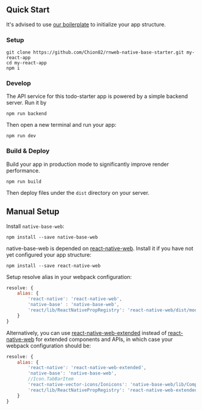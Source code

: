 Quick Start
-----------
It's advised to use [our boilerplate](https://github.com/Chion82/rnweb-native-base-starter) to initialize your app structure.

### Setup
```
git clone https://github.com/Chion82/rnweb-native-base-starter.git my-react-app
cd my-react-app
npm i
```

### Develop
The API service for this todo-starter app is powered by a simple backend server. Run it by
```
npm run backend
```
Then open a new terminal and run your app:
```
npm run dev
```

### Build & Deploy
Build your app in production mode to significantly improve render performance.
```
npm run build
```
Then deploy files under the `dist` directory on your server.

Manual Setup
------------
Install `native-base-web`:

```
npm install --save native-base-web
```

native-base-web is depended on [react-native-web](https://github.com/necolas/react-native-web). Install it if you have not yet configured your app structure:

```
npm install --save react-native-web
```

Setup resolve alias in your webpack configuration:

```JavaScript
resolve: {
	alias: {
		'react-native': 'react-native-web',
		'native-base' : 'native-base-web',
		'react/lib/ReactNativePropRegistry': 'react-native-web/dist/modules/ReactNativePropRegistry'
	}
}
```

Alternatively, you can use [react-native-web-extended](https://github.com/Chion82/react-native-web-extended) instead of [react-native-web](https://github.com/necolas/react-native-web) for extended components and APIs, in which case your webpack configuration should be:

```JavaScript
resolve: {
	alias: {
		'react-native': 'react-native-web-extended',
		'native-base': 'native-base-web',
		//Icon.TabBarItem
		'react-native-vector-icons/Ionicons': 'native-base-web/lib/Components/Widgets/Icon',
		'react/lib/ReactNativePropRegistry': 'react-native-web-extended/dist/modules/ReactNativePropRegistry'
	}
}
```
